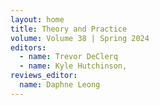 ```yaml
---
layout: home
title: Theory and Practice
volume: Volume 38 | Spring 2024
editors:
  - name: Trevor DeClerq
  - name: Kyle Hutchinson,
reviews_editor: 
  name: Daphne Leong
---
```

